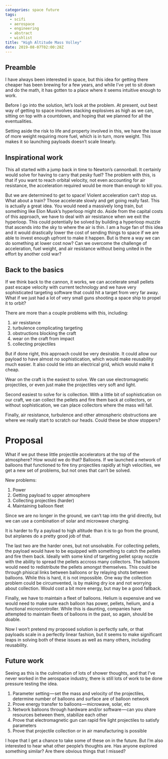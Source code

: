 ```yaml
---
categories: space future
tags:
  - scifi
  - aerospace
  - engineering
  - abstract
  - wishlist
title: "High Altitude Mass Volley"
date: 2019-08-07T02:00:28Z
---
```


## Preamble

I have always been interested in space, but this idea for getting there cheaper has been brewing for a few years, and while I’ve yet to sit down and do the math, it has gotten to a place where it seems intuitive enough to work.

Before I go into the solution, let’s look at the problem. At present, out best way of getting to space involves stacking explosives as high as we can, sitting on top with a countdown, and hoping that we planned for all the eventualities.

Setting aside the risk to life and property involved in this, we have the issue of more weight requiring more fuel, which is in turn, more weight. This makes it so launching payloads doesn’t scale linearly.

## Inspirational work

This all started with a jump back in time to Newton’s cannonball. It certainly would solve for having to carry that pesky fuel? The problem with this, is that if you want to reach orbital velocity, not even accounting for air resistance, the acceleration required would be more than enough to kill you.

But we are determined to get to space! Violent acceleration can’t stop us. What about a train? Those accelerate slowly and get going really fast. This is actually a great idea. You would need a massively long train, but something like Elon Musk’s hyperloop might do. Aside from the capital costs of this approach, we have to deal with air resistance when we exit the hyperloop. This could potentially be solved by building a hyperloop muzzle that ascends into the sky to where the air is thin. I am a huge fan of this idea and it would drastically lower the cost of sending things to space if we are able to invest enough upfront to make it happen. But is there a way we can do something at lower cost now? Can we overcome the challenge of acceleration, fuel weight, and air resistance without being united in the effort by another cold war?

## Back to the basics

If we think back to the cannon, it works, we can accelerate small pellets past escape velocity with current technology and we have very sophisticated targeting software that could hit a target from very far away. What if we just had a lot of very small guns shooting a space ship to propel it to orbit?

There are more than a couple problems with this, including:

1. air resistance
2. turbulence complicating targeting
3. obstructions blocking the craft
4. wear on the craft from impact
5. collecting projectiles

But if done right, this approach could be very desirable. It could allow our payload to have almost no sophistication, which would make reusability much easier. It also could tie into an electrical grid, which would make it cheap.

Wear on the craft is the easiest to solve. We can use electromagnetic projectiles, or even just make the projectiles very soft and light.

Second easiest to solve for is collection. With a little bit of sophistication on our craft, we can collect the pellets and fire them back at collectors, or without sophistication, we can place collectors where the mass will fall.

Finally, air resistance, turbulence and other atmospheric obstructions are where we really start to scratch our heads. Could these be show stoppers?

# Proposal

What if we put these little projectile accelerators at the top of the atmosphere? How would we do that? Balloons.
If we launched a network of balloons that functioned to fire tiny projectiles rapidly at high velocities, we get a new set of problems, but not ones that can’t be solved.

New problems:

1. Power
2. Getting payload to upper atmosphere
3. Collecting projectiles (harder)
4. Maintaining balloon fleet

Since we are no longer in the ground, we can’t tap into the grid directly, but we can use a combination of solar and microwave charging.

It is harder to fly a payload to high altitude than it is to go from the ground, but airplanes do a pretty good job of that.

The last two are the harder ones, but not unsolvable. For collecting pellets, the payload would have to be equipped with something to catch the pellets and fire them back. Ideally with some kind of targeting pellet spray nozzle with the ability to spread the pellets accross many collectors. The balloons would need to redistribute the pellets amongst themselves. This could be through phisical links between balloons or by relaying shots between balloons. While this is hard, it is not impossible. One way the collection problem could be circumvented, is by making dry ice and not worrying about collection. Would cost a bit more energy, but may be a good fallback.

Finally, we have to maintain a fleet of balloons. Helium is expensive and we would need to make sure each balloon has power, pellets, helium, and a functional microcontroller. While this is daunting, companies have attempted to maintain fleets of balloons in the past, so again, should be doable.

Now I won’t pretend my proposed solution is perfectly safe, or that payloads scale in a perfectly linear fashion, but it seems to make significant leaps in solving both of these issues as well as many others, including reusability.

## Future work

Seeing as this is the culmination of lots of shower thoughts, and that I’ve never worked in the aerospace industry, there is still lots of work to be done pressure testing the idea.

1. Parameter setting — set the mass and velocity of the projectiles, determine number of balloons and surface are of balloon network
2. Prove energy transfer to balloons — microwave, solar, etc
3. Network balloons through hardware and/or software — can you share resources between them, stabilize each other
4. Prove that electromagnetic gun can rapid fire light projectiles to satisfy parameters
5. Prove that projectile collection or in air manufacturing is possible

I hope that I get a chance to take some of these on in the future. But I’m also interested to hear what other people’s thoughts are. Has anyone explored something similar? Are there obvious things that I missed?
